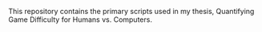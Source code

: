 This repository contains the primary scripts used in my thesis, Quantifying Game Difficulty for Humans vs. Computers.
